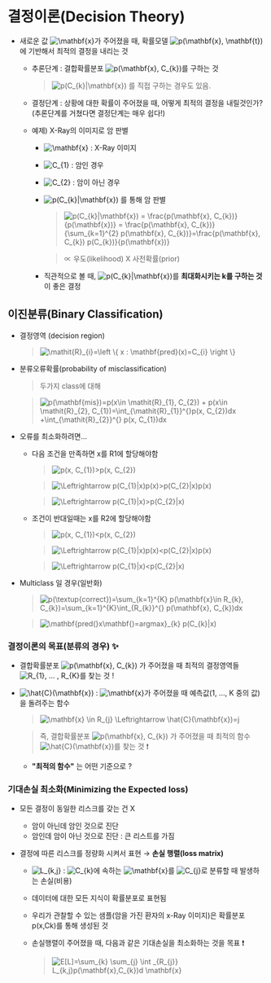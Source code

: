 # 결정이론(Decision Theory)

+ 새로운 값 <img src="https://latex.codecogs.com/gif.latex?\mathbf{x}" title="\mathbf{x}" />가 주어졌을 때, 확률모델 <img src="https://latex.codecogs.com/gif.latex?p(\mathbf{x},&space;\mathbf{t})" title="p(\mathbf{x}, \mathbf{t})" />에 기반해서 최적의 결정을 내리는 것

   + 추론단계 : 결합확률분포 <img src="https://latex.codecogs.com/gif.latex?p(\mathbf{x},&space;C_{k})" title="p(\mathbf{x}, C_{k})" />를 구하는 것 
      > <img src="https://latex.codecogs.com/gif.latex?p(C_{k}|\mathbf{x})" title="p(C_{k}|\mathbf{x})" /> 를 직접 구하는 경우도 있음.   
      
   + 결정단계 : 상황에 대한 확률이 주어졌을 때, 어떻게 최적의 결정을 내릴것인가? (추론단계를 거쳤다면 결정단계는 매우 쉽다!)
   
   + 예제) X-Ray의 이미지로 암 판별
      + <img src="https://latex.codecogs.com/gif.latex?\mathbf{x}" title="\mathbf{x}" /> : X-Ray 이미지
      + <img src="https://latex.codecogs.com/gif.latex?C_{1}" title="C_{1}" /> : 암인 경우
      + <img src="https://latex.codecogs.com/gif.latex?C_{2}" title="C_{2}" /> : 암이 아닌 경우
      + <img src="https://latex.codecogs.com/gif.latex?p(C_{k}|\mathbf{x})" title="p(C_{k}|\mathbf{x})" /> 를 통해 암 판별
         > <img src="https://latex.codecogs.com/gif.latex?p(C_{k}|\mathbf{x})&space;=&space;\frac{p(\mathbf{x},&space;C_{k})}{p(\mathbf{x})}&space;=&space;\frac{p(\mathbf{x},&space;C_{k})}{\sum_{k=1}^{2}&space;p(\mathbf{x},&space;C_{k})}=\frac{p(\mathbf{x},&space;C_{k})&space;p(C_{k})}{p(\mathbf{x})}" title="p(C_{k}|\mathbf{x}) = \frac{p(\mathbf{x}, C_{k})}{p(\mathbf{x})} = \frac{p(\mathbf{x}, C_{k})}{\sum_{k=1}^{2} p(\mathbf{x}, C_{k})}=\frac{p(\mathbf{x}, C_{k}) p(C_{k})}{p(\mathbf{x})}" />   
         
         > ∝ 우도(likelihood) X 사전확률(prior)
      + 직관적으로 볼 때, <img src="https://latex.codecogs.com/gif.latex?p(C_{k}|\mathbf{x})" title="p(C_{k}|\mathbf{x})" />를 **최대화시키는 k를 구하는 것** 이 좋은 결정   
      
## 이진분류(Binary Classification)
+ 결정영역 (decision region)   
   
   > <img src="https://latex.codecogs.com/gif.latex?\mathit{R}_{i}=\left&space;\{&space;x&space;:&space;\mathbf{pred}(x)=C_{i}&space;\right&space;\}" title="\mathit{R}_{i}=\left \{ x : \mathbf{pred}(x)=C_{i} \right \}" />   
      
+ 분류오류확률(probability of misclassification)   
   
   > 두가지 class에 대해   
    
   > <img src="https://latex.codecogs.com/gif.latex?p(\mathbf{mis})=p(x\in&space;\mathit{R}_{1},&space;C_{2})&space;&plus;&space;p(x\in&space;\mathit{R}_{2},&space;C_{1})=\int_{\mathit{R}_{1}}^{}p(x,&space;C_{2})dx&space;&plus;\int_{\mathit{R}_{2}}^{}&space;p(x,&space;C_{1})dx" title="p(\mathbf{mis})=p(x\in \mathit{R}_{1}, C_{2}) + p(x\in \mathit{R}_{2}, C_{1})=\int_{\mathit{R}_{1}}^{}p(x, C_{2})dx +\int_{\mathit{R}_{2}}^{} p(x, C_{1})dx" />   
      
+ 오류를 최소화하려면...
   + 다음 조건을 만족하면 x를 R1에 할당해야함   
      
      > <img src="https://latex.codecogs.com/gif.latex?p(x,&space;C_{1})>p(x,&space;C_{2})" title="p(x, C_{1})>p(x, C_{2})" />   
         
      > <img src="https://latex.codecogs.com/gif.latex?\Leftrightarrow&space;p(C_{1}|x)p(x)>p(C_{2}|x)p(x)" title="\Leftrightarrow p(C_{1}|x)p(x)>p(C_{2}|x)p(x)" />   
         
      > <img src="https://latex.codecogs.com/gif.latex?\Leftrightarrow&space;p(C_{1}|x)>p(C_{2}|x)" title="\Leftrightarrow p(C_{1}|x)>p(C_{2}|x)" />   
         
         
   + 조건이 반대일때는 x를 R2에 할당해야함   
      
      > <img src="https://latex.codecogs.com/gif.latex?p(x,&space;C_{1})<p(x,&space;C_{2})" title="p(x, C_{1})<p(x, C_{2})" />   
         
      > <img src="https://latex.codecogs.com/gif.latex?\Leftrightarrow&space;p(C_{1}|x)p(x)<p(C_{2}|x)p(x)" title="\Leftrightarrow p(C_{1}|x)p(x)<p(C_{2}|x)p(x)" />   
         
      > <img src="https://latex.codecogs.com/gif.latex?\Leftrightarrow&space;p(C_{1}|x)<p(C_{2}|x)" title="\Leftrightarrow p(C_{1}|x)<p(C_{2}|x)" />   
         
+ Multiclass 일 경우(일반화) 
 
   >  <img src="https://latex.codecogs.com/gif.latex?p(\textup{correct})=\sum_{k=1}^{K}&space;p(\mathbf{x}\in&space;R_{k},&space;C_{k})=\sum_{k=1}^{K}\int_{R_{k}}^{}&space;p(\mathbf{x},&space;C_{k})dx" title="p(\textup{correct})=\sum_{k=1}^{K} p(\mathbf{x}\in R_{k}, C_{k})=\sum_{k=1}^{K}\int_{R_{k}}^{} p(\mathbf{x}, C_{k})dx" />   
    
   > <img src="https://latex.codecogs.com/gif.latex?\mathbf{pred(}x\mathbf{)=argmax}_{k}&space;p(C_{k}|x)" title="\mathbf{pred(}x\mathbf{)=argmax}_{k} p(C_{k}|x)" />   
    
### 결정이론의 목표(분류의 경우) ✨
   + 결합확률분포 <img src="https://latex.codecogs.com/gif.latex?p(\mathbf{x},&space;C_{k})" title="p(\mathbf{x}, C_{k})" /> 가 주어졌을 때 최적의 결정영역들 <img src="https://latex.codecogs.com/gif.latex?R_{1},&space;...&space;,&space;R_{K}" title="R_{1}, ... , R_{K}" />를 찾는 것 !
   
   + <img src="https://latex.codecogs.com/gif.latex?\hat{C}(\mathbf{x})" title="\hat{C}(\mathbf{x})" /> : <img src="https://latex.codecogs.com/gif.latex?\mathbf{x}" title="\mathbf{x}" />가 주어졌을 때 예측값(1, ..., K 중의 값)을 돌려주는 함수
   
      > <img src="https://latex.codecogs.com/gif.latex?\mathbf{x}&space;\in&space;R_{j}&space;\Leftrightarrow&space;\hat{C}(\mathbf{x})=j" title="\mathbf{x} \in R_{j} \Leftrightarrow \hat{C}(\mathbf{x})=j" />
      
      > 즉, 결합확률분포 <img src="https://latex.codecogs.com/gif.latex?p(\mathbf{x},&space;C_{k})" title="p(\mathbf{x}, C_{k})" /> 가 주어졌을 때 최적의 함수 <img src="https://latex.codecogs.com/gif.latex?\hat{C}(\mathbf{x})" title="\hat{C}(\mathbf{x})" />를 찾는 것 ❗

      + **"최적의 함수"** 는 어떤 기준으로 ?  
 
### 기대손실 최소화(Minimizing the Expected loss)
+ 모든 결정이 동일한 리스크를 갖는 건 X 
   + 암이 아닌데 암인 것으로 진단 
   + 암인데 암이 아닌 것으로 진단 : 큰 리스트를 가짐

+ 결정에 따른 리스크를 정량화 시켜서 표현 → **손실 행렬(loss matrix)**
   + <img src="https://latex.codecogs.com/gif.latex?L_{k,j}" title="L_{k,j}" /> : <img src="https://latex.codecogs.com/gif.latex?C_{k}" title="C_{k}" />에 속하는 <img src="https://latex.codecogs.com/gif.latex?\mathbf{x}" title="\mathbf{x}" />를 <img src="https://latex.codecogs.com/gif.latex?C_{j}" title="C_{j}" />로 분류할 때 발생하는 손실(비용)
   
   + 데이터에 대한 모든 지식이 확률분포로 표현됨
   + 우리가 관찰할 수 있는 샘플(암을 가진 환자의 x-Ray 이미지)은 확률분포 p(x,Ck)를 통해 생성된 것
   + 손실행렬이 주어졌을 때, 다음과 같은 기대손실을 최소화하는 것을 목표 ❗
   
      > <img src="https://latex.codecogs.com/gif.latex?E[L]=\sum_{k}&space;\sum_{j}&space;\int&space;_{R_{j}}&space;L_{k,j}p(\mathbf{x},C_{k})d&space;\mathbf{x}" title="E[L]=\sum_{k} \sum_{j} \int _{R_{j}} L_{k,j}p(\mathbf{x},C_{k})d \mathbf{x}" />   
      
      
   
   
   
   
   

